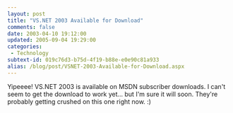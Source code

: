 ```yaml
---
layout: post
title: "VS.NET 2003 Available for Download"
comments: false
date: 2003-04-10 19:12:00
updated: 2005-09-04 19:29:00
categories:
 - Technology
subtext-id: 019c76d3-b75d-4f19-b88e-e0e90c81a933
alias: /blog/post/VSNET-2003-Available-for-Download.aspx
---
```



Yipeeee! VS.NET 2003 is available on MSDN subscriber downloads. I can't seem to get the download to work yet... but I'm sure it will soon. They're probably getting crushed on this one right now. :)

